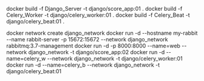 docker build -f Django_Server -t django/score_app:01 .
docker build -f Celery_Worker -t django/celery_worker:01 .
docker build -f Celery_Beat -t django/celery_beat:01 .

docker network create django_network
docker run -d --hostname my-rabbit --name rabbit-server -p 15672:15672 --network django_network rabbitmq:3.7-management
docker run -d  -p 8000:8000 --name=web --network django_network -t django/score_app:02
docker run -d --name=celery_w --network django_network -t django/celery_worker:01
docker run -d --name=celery_b --network django_network -t django/celery_beat:01




